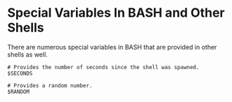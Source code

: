 # Special Variables In BASH and Other Shells

There are numerous special variables in BASH that are provided in other shells as well.

```
# Provides the number of seconds since the shell was spawned.
$SECONDS

# Provides a random number.
$RANDOM
```
